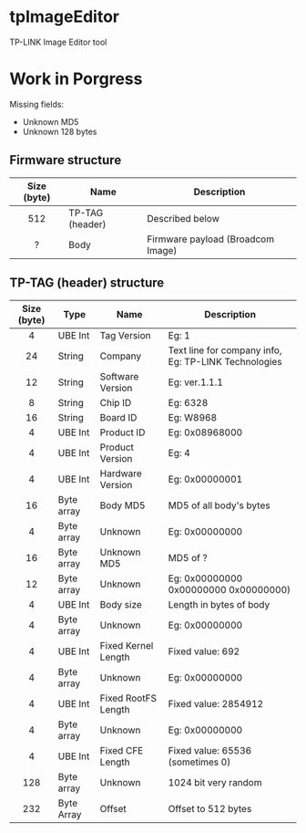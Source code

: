 # tpImageEditor
TP-LINK Image Editor tool

# Work in Porgress  
Missing fields:  
- Unknown MD5  
- Unknown 128 bytes  

## Firmware structure
| Size (byte)  | Name | Description |
| :----------: | ---- | ------- |
| 512 | TP-TAG (header) | Described below |
| ? | Body | Firmware payload (Broadcom Image) |  

## TP-TAG (header) structure  
| Size (byte)  | Type | Name | Description |
| :----------: | ---- | ---- | ------- |
|   4 | UBE Int | Tag Version | Eg: 1 |
|  24 | String  | Company | Text line for company info, Eg: TP-LINK Technologies |
|  12 | String  | Software Version | Eg: ver.1.1.1 |
|   8 | String  | Chip ID | Eg: 6328 |
|  16 | String  | Board ID | Eg: W8968 |
|   4 | UBE Int | Product ID | Eg: 0x08968000 |
|   4 | UBE Int | Product Version | Eg: 4 |
|   4 | UBE Int | Hardware Version | Eg: 0x00000001 |
|  16 | Byte array | Body MD5 | MD5 of all body's bytes |
|  4  | Byte array | Unknown | Eg: 0x00000000 |
|  16 | Byte array | Unknown MD5 | MD5 of ? |
|  12 | Byte array | Unknown | Eg: 0x00000000 0x00000000 0x00000000) |
|   4 | UBE Int | Body size | Length in bytes of body |
|   4 | Byte array | Unknown | Eg: 0x00000000 |
|   4 | UBE Int | Fixed Kernel Length | Fixed value: 692 |
|   4 | Byte array | Unknown | Eg: 0x00000000 |
|   4 | UBE Int | Fixed RootFS Length | Fixed value: 2854912 |
|   4 | Byte array | Unknown | Eg: 0x00000000 |
|   4 | UBE Int | Fixed CFE Length | Fixed value: 65536 (sometimes 0) |
| 128 | Byte array | Unknown | 1024 bit very random |
| 232 | Byte Array | Offset | Offset to 512 bytes |
